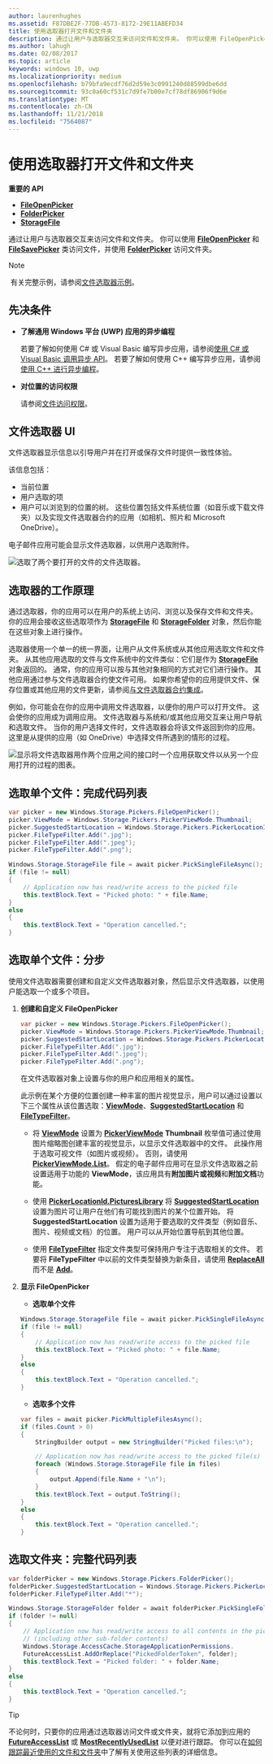 ```yaml
---
author: laurenhughes
ms.assetid: F87DBE2F-77DB-4573-8172-29E11ABEFD34
title: 使用选取器打开文件和文件夹
description: 通过让用户与选取器交互来访问文件和文件夹。 你可以使用 FileOpenPicker 和 FileSavePicker 类获取对文件的访问权限，并使用 FolderPicker 获取对文件夹的访问权限。
ms.author: lahugh
ms.date: 02/08/2017
ms.topic: article
keywords: windows 10, uwp
ms.localizationpriority: medium
ms.openlocfilehash: b79bfa9ecdf76d2d59e3c0991240d88599dbe6dd
ms.sourcegitcommit: 93c0a60cf531c7d9fe7b00e7cf78df86906f9d6e
ms.translationtype: MT
ms.contentlocale: zh-CN
ms.lasthandoff: 11/21/2018
ms.locfileid: "7564087"
---
```

# <a name="open-files-and-folders-with-a-picker"></a>使用选取器打开文件和文件夹

**重要的 API**

-   [**FileOpenPicker**](https://msdn.microsoft.com/library/windows/apps/br207847)
-   [**FolderPicker**](https://msdn.microsoft.com/library/windows/apps/br207881)
-   [**StorageFile**](https://msdn.microsoft.com/library/windows/apps/br227171)

通过让用户与选取器交互来访问文件和文件夹。 你可以使用 [**FileOpenPicker**](https://msdn.microsoft.com/library/windows/apps/br207847) 和 [**FileSavePicker**](https://msdn.microsoft.com/library/windows/apps/br207871) 类访问文件，并使用 [**FolderPicker**](https://msdn.microsoft.com/library/windows/apps/br207881) 访问文件夹。

> [!NOTE]
> 有关完整示例，请参阅[文件选取器示例](http://go.microsoft.com/fwlink/p/?linkid=619994)。

## <a name="prerequisites"></a>先决条件


-   **了解通用 Windows 平台 (UWP) 应用的异步编程**

    若要了解如何使用 C# 或 Visual Basic 编写异步应用，请参阅[使用 C# 或 Visual Basic 调用异步 API](https://msdn.microsoft.com/library/windows/apps/mt187337)。 若要了解如何使用 C++ 编写异步应用，请参阅[使用 C++ 进行异步编程](https://msdn.microsoft.com/library/windows/apps/mt187334)。

-   **对位置的访问权限**

    请参阅[文件访问权限](file-access-permissions.md)。

## <a name="file-picker-ui"></a>文件选取器 UI


文件选取器显示信息以引导用户并在打开或保存文件时提供一致性体验。

该信息包括：

-   当前位置
-   用户选取的项
-   用户可以浏览到的位置的树。 这些位置包括文件系统位置（如音乐或下载文件夹）以及实现文件选取器合约的应用（如相机、照片和 Microsoft OneDrive）。

电子邮件应用可能会显示文件选取器，以供用户选取附件。

![选取了两个要打开的文件的文件选取器。](images/picker-multifile-600px.png)

## <a name="how-pickers-work"></a>选取器的工作原理


通过选取器，你的应用可以在用户的系统上访问、浏览以及保存文件和文件夹。 你的应用会接收这些选取项作为 [**StorageFile**](https://msdn.microsoft.com/library/windows/apps/br227171) 和 [**StorageFolder**](https://msdn.microsoft.com/library/windows/apps/br227230) 对象，然后你能在这些对象上进行操作。

选取器使用一个单一的统一界面，让用户从文件系统或从其他应用选取文件和文件夹。 从其他应用选取的文件与文件系统中的文件类似：它们是作为 [**StorageFile**](https://msdn.microsoft.com/library/windows/apps/br227171) 对象返回的。 通常，你的应用可以按与其他对象相同的方式对它们进行操作。 其他应用通过参与文件选取器合约使文件可用。 如果你希望你的应用提供文件、保存位置或其他应用的文件更新，请参阅[与文件选取器合约集成](https://msdn.microsoft.com/library/windows/apps/hh465192)。

例如，你可能会在你的应用中调用文件选取器，以便你的用户可以打开文件。 这会使你的应用成为调用应用。 文件选取器与系统和/或其他应用交互来让用户导航和选取文件。 当你的用户选择文件时，文件选取器会将该文件返回到你的应用。 这里是从提供的应用（如 OneDrive）中选择文件所遇到的情形的过程。

![显示将文件选取器用作两个应用之间的接口时一个应用获取文件以从另一个应用打开的过程的图表。](images/app-to-app-diagram-600px.png)

## <a name="pick-a-single-file-complete-code-listing"></a>选取单个文件：完成代码列表


```cs
var picker = new Windows.Storage.Pickers.FileOpenPicker();
picker.ViewMode = Windows.Storage.Pickers.PickerViewMode.Thumbnail;
picker.SuggestedStartLocation = Windows.Storage.Pickers.PickerLocationId.PicturesLibrary;
picker.FileTypeFilter.Add(".jpg");
picker.FileTypeFilter.Add(".jpeg");
picker.FileTypeFilter.Add(".png");

Windows.Storage.StorageFile file = await picker.PickSingleFileAsync();
if (file != null)
{
    // Application now has read/write access to the picked file
    this.textBlock.Text = "Picked photo: " + file.Name;
}
else
{
    this.textBlock.Text = "Operation cancelled.";
}
```

## <a name="pick-a-single-file-step-by-step"></a>选取单个文件：分步


使用文件选取器需要创建和自定义文件选取器对象，然后显示文件选取器，以使用户能选取一个或多个项目。

1.  **创建和自定义 FileOpenPicker**

    ```cs
    var picker = new Windows.Storage.Pickers.FileOpenPicker();
    picker.ViewMode = Windows.Storage.Pickers.PickerViewMode.Thumbnail;
    picker.SuggestedStartLocation = Windows.Storage.Pickers.PickerLocationId.PicturesLibrary;
    picker.FileTypeFilter.Add(".jpg");
    picker.FileTypeFilter.Add(".jpeg");
    picker.FileTypeFilter.Add(".png");
    ```
    在文件选取器对象上设置与你的用户和应用相关的属性。

    此示例在某个方便的位置创建一种丰富的图片视觉显示，用户可以通过设置以下三个属性从该位置选取：[**ViewMode**](https://msdn.microsoft.com/library/windows/apps/br207855)、[**SuggestedStartLocation**](https://msdn.microsoft.com/library/windows/apps/br207854) 和 [**FileTypeFilter**](https://msdn.microsoft.com/library/windows/apps/br207850)。

    -   将 [**ViewMode**](https://msdn.microsoft.com/library/windows/apps/br207855) 设置为 [**PickerViewMode**](https://msdn.microsoft.com/library/windows/apps/xaml/windows.storage.pickers.pickerviewmode.aspx#thumbnail) **Thumbnail** 枚举值可通过使用图片缩略图创建丰富的视觉显示，以显示文件选取器中的文件。 此操作用于选取可视文件（如图片或视频）。 否则，请使用 [**PickerViewMode.List**](https://msdn.microsoft.com/library/windows/apps/xaml/windows.storage.pickers.pickerviewmode.aspx#list)。 假定的电子邮件应用可在显示文件选取器之前设置适用于功能的 **ViewMode**，该应用具有**附加图片或视频**和**附加文档**功能。

    -   使用 [**PickerLocationId.PicturesLibrary**](https://msdn.microsoft.com/library/windows/apps/br207854) 将 [**SuggestedStartLocation**](https://msdn.microsoft.com/library/windows/apps/br207890) 设置为图片可让用户在他们有可能找到图片的某个位置开始。 将 **SuggestedStartLocation** 设置为适用于要选取的文件类型（例如音乐、图片、视频或文档）的位置。 用户可以从开始位置导航到其他位置。

    -   使用 [**FileTypeFilter**](https://msdn.microsoft.com/library/windows/apps/br207850) 指定文件类型可保持用户专注于选取相关的文件。 若要将 **FileTypeFilter** 中以前的文件类型替换为新条目，请使用 [**ReplaceAll**](https://msdn.microsoft.com/library/windows/apps/br207844) 而不是 [**Add**](https://msdn.microsoft.com/library/windows/apps/br207834)。

2.  **显示 FileOpenPicker**

    - **选取单个文件**

    ```cs
    Windows.Storage.StorageFile file = await picker.PickSingleFileAsync();
    if (file != null)
    {
        // Application now has read/write access to the picked file
        this.textBlock.Text = "Picked photo: " + file.Name;
    }
    else
    {
        this.textBlock.Text = "Operation cancelled.";
    }
    ```

    - **选取多个文件**  

    ```cs
    var files = await picker.PickMultipleFilesAsync();
    if (files.Count > 0)
    {
        StringBuilder output = new StringBuilder("Picked files:\n");

        // Application now has read/write access to the picked file(s)
        foreach (Windows.Storage.StorageFile file in files)
        {
            output.Append(file.Name + "\n");
        }
        this.textBlock.Text = output.ToString();
    }
    else
    {
        this.textBlock.Text = "Operation cancelled.";
    }
    ```

## <a name="pick-a-folder-complete-code-listing"></a>选取文件夹：完整代码列表


```cs
var folderPicker = new Windows.Storage.Pickers.FolderPicker();
folderPicker.SuggestedStartLocation = Windows.Storage.Pickers.PickerLocationId.Desktop;
folderPicker.FileTypeFilter.Add("*");

Windows.Storage.StorageFolder folder = await folderPicker.PickSingleFolderAsync();
if (folder != null)
{
    // Application now has read/write access to all contents in the picked folder
    // (including other sub-folder contents)
    Windows.Storage.AccessCache.StorageApplicationPermissions.
    FutureAccessList.AddOrReplace("PickedFolderToken", folder);
    this.textBlock.Text = "Picked folder: " + folder.Name;
}
else
{
    this.textBlock.Text = "Operation cancelled.";
}
```

> [!TIP]
> 不论何时，只要你的应用通过选取器访问文件或文件夹，就将它添加到应用的 [**FutureAccessList**](https://msdn.microsoft.com/library/windows/apps/br207457) 或 [**MostRecentlyUsedList**](https://msdn.microsoft.com/library/windows/apps/br207458) 以便对进行跟踪。 你可以在[如何跟踪最近使用的文件和文件夹](how-to-track-recently-used-files-and-folders.md)中了解有关使用这些列表的详细信息。